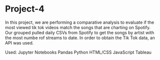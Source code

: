 # Project-4

In this project, we are performing a comparative analysis to evaluate if the most viewed tik tok videos match the songs that are charting on Spotify. Our grouped
pulled daily CSVs from Spotify to get the songs by artist with the most numbe rof streams to date. In order to obtain the Tik Tok data, an API was used.






Used:
Jupyter Notebooks
Pandas
Python
HTML/CSS
JavaScript
Tableau
